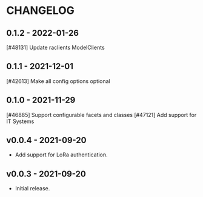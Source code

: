 <!--
SPDX-FileCopyrightText: 2021 Magenta ApS <https://magenta.dk>
SPDX-License-Identifier: MPL-2.0
-->

CHANGELOG
=========

0.1.2 - 2022-01-26
------------------

[#48131] Update raclients ModelClients

0.1.1 - 2021-12-01
------------------

[#42613] Make all config options optional

0.1.0 - 2021-11-29
------------------

[#46885] Support configurable facets and classes
[#47121] Add support for IT Systems

## v0.0.4 - 2021-09-20
- Add support for LoRa authentication.

## v0.0.3 - 2021-09-20
- Initial release.
